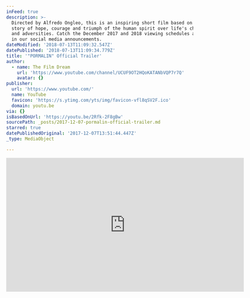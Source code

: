 ```yaml
---
inFeed: true
description: >-
  Directed by Alfredo Ongleo, this is an inspiring short film based on a true
  story of hope, courage and triumph of the human spirit over life's challenges
  and adversities. Catch the December 2017 and 2018 viewing schedules and venues
  in our social media announcements.
dateModified: '2018-07-13T11:09:32.547Z'
datePublished: '2018-07-13T11:09:34.779Z'
title: '"PORMALIN" Official Trailer'
author:
  - name: The Film Dream
    url: 'https://www.youtube.com/channel/UCUF9OT2HQoKATANbVQP7r7Q'
    avatar: {}
publisher:
  url: 'https://www.youtube.com/'
  name: YouTube
  favicon: 'https://s.ytimg.com/yts/img/favicon-vfl8qSV2F.ico'
  domain: youtu.be
via: {}
isBasedOnUrl: 'https://youtu.be/2Rfk-2F8gBw'
sourcePath: _posts/2017-12-07-pormalin-official-trailer.md
starred: true
datePublishedOriginal: '2017-12-07T13:51:44.447Z'
_type: MediaObject

---
```

<iframe src="https://cdn.embedly.com/widgets/media.html?src=https%3A%2F%2Fwww.youtube.com%2Fembed%2F2Rfk-2F8gBw%3Ffeature%3Doembed&amp;url=http%3A%2F%2Fwww.youtube.com%2Fwatch%3Fv%3D2Rfk-2F8gBw&amp;image=https%3A%2F%2Fi.ytimg.com%2Fvi%2F2Rfk-2F8gBw%2Fhqdefault.jpg&amp;key=a715cf41cc93453ca338d350cd26f87b&amp;type=text%2Fhtml&amp;schema=youtube" width="640" height="360" scrolling="no" frameborder="0" allowfullscreen="" style=""></iframe>